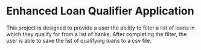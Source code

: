 # Enhanced Loan Qualifier Application

This project is designed to provide a user the ability to filter a list of loans in which they qualify for from a list of banks. After completing the filter, the user is able to save the list of qualifying loans to a csv file.